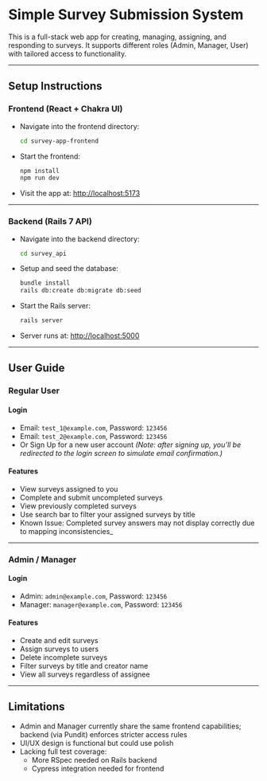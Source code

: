 # Simple Survey Submission System

This is a full-stack web app for creating, managing, assigning, and responding to surveys. It supports different roles (Admin, Manager, User) with tailored access to functionality.

---

## Setup Instructions

### Frontend (React + Chakra UI)

- Navigate into the frontend directory:
  ```bash
  cd survey-app-frontend
  ```
- Start the frontend:
  ```bash
  npm install
  npm run dev
  ```
- Visit the app at: [http://localhost:5173](http://localhost:5173)

---

### Backend (Rails 7 API)

- Navigate into the backend directory:
  ```bash
  cd survey_api
  ```
- Setup and seed the database:
  ```bash
  bundle install
  rails db:create db:migrate db:seed
  ```
- Start the Rails server:
  ```bash
  rails server
  ```
- Server runs at: [http://localhost:5000](http://localhost:5000)

---

## User Guide

### Regular User

#### Login

- Email: `test_1@example.com`, Password: `123456`
- Email: `test_2@example.com`, Password: `123456`
- Or Sign Up for a new user account
  _(Note: after signing up, you’ll be redirected to the login screen to simulate email confirmation.)_

#### Features

- View surveys assigned to you
- Complete and submit uncompleted surveys
- View previously completed surveys
- Use search bar to filter your assigned surveys by title
- Known Issue: Completed survey answers may not display correctly due to mapping inconsistencies_

---

### Admin / Manager

#### Login

- Admin: `admin@example.com`, Password: `123456`
- Manager: `manager@example.com`, Password: `123456`

#### Features

- Create and edit surveys
- Assign surveys to users
- Delete incomplete surveys
- Filter surveys by title and creator name
- View all surveys regardless of assignee

---

## Limitations

- Admin and Manager currently share the same frontend capabilities; backend (via Pundit) enforces stricter access rules
- UI/UX design is functional but could use polish
- Lacking full test coverage:
  - More RSpec needed on Rails backend
  - Cypress integration needed for frontend

